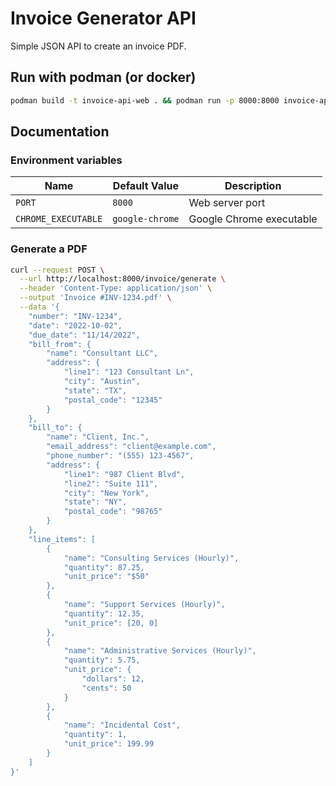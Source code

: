 # Invoice Generator API
Simple JSON API to create an invoice PDF.

## Run with podman (or docker)
```sh
podman build -t invoice-api-web . && podman run -p 8000:8000 invoice-api-web
```

## Documentation
### Environment variables
|Name|Default Value|Description|
|----|-------------|-----------|
|`PORT`|`8000`|Web server port|
|`CHROME_EXECUTABLE`|`google-chrome`|Google Chrome executable|

### Generate a PDF
```sh
curl --request POST \
  --url http://localhost:8000/invoice/generate \
  --header 'Content-Type: application/json' \
  --output 'Invoice #INV-1234.pdf' \
  --data '{
	"number": "INV-1234",
	"date": "2022-10-02",
	"due_date": "11/14/2022",
	"bill_from": {
		"name": "Consultant LLC",
		"address": {
			"line1": "123 Consultant Ln",
			"city": "Austin",
			"state": "TX",
			"postal_code": "12345"
		}
	},
	"bill_to": {
		"name": "Client, Inc.",
		"email_address": "client@example.com",
		"phone_number": "(555) 123-4567",
		"address": {
			"line1": "987 Client Blvd",
			"line2": "Suite 111",
			"city": "New York",
			"state": "NY",
			"postal_code": "98765"
		}
	},
	"line_items": [
		{
			"name": "Consulting Services (Hourly)",
			"quantity": 87.25,
			"unit_price": "$50"
		},
		{
			"name": "Support Services (Hourly)",
			"quantity": 12.35,
			"unit_price": [20, 0]
		},
		{
			"name": "Administrative Services (Hourly)",
			"quantity": 5.75,
			"unit_price": {
				"dollars": 12,
				"cents": 50
			}
		},
		{
			"name": "Incidental Cost",
			"quantity": 1,
			"unit_price": 199.99
		}
	]
}'
```
